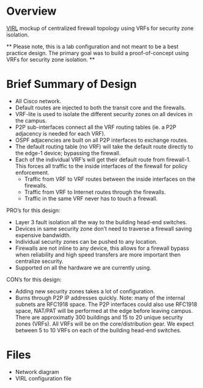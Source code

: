 # Overview
[VIRL](http://virl.cisco.com) mockup of centralized firewall topology using VRFs for security zone isolation.

** Please note, this is a lab configuration and not meant to be a best practice design.   The primary goal was to build a proof-of-concept using VRFs for security zone isolation. **


# Brief Summary of Design

* All Cisco network.   
* Default routes are injected to both the transit core and the firewalls.   
* VRF-lite is used to isolate the different security zones on all devices in the campus.
* P2P sub-interfaces connect all the VRF routing tables (ie. a P2P adjacency is needed for each VRF).  
* OSPF adjacencies are built on all P2P interfaces to exchange routes.
* The default routing table (no VRF) will take the default route directly to the edge-1 device; bypassing the firewall.
* Each of the individual VRF’s will get their default route from firewall-1.  This forces all traffic to the inside interfaces of the firewall for policy enforcement.
    * Traffic from VRF to VRF routes between the inside interfaces on the firewalls.
    * Traffic from VRF to Internet routes through the firewalls.
    * Traffic in the same VRF never has to touch a firewall.

PRO’s for this design:
* Layer 3 fault isolation all the way to the building head-end switches.
* Devices in same security zone don’t need to traverse a firewall saving expensive bandwidth.
* Individual security zones can be pushed to any location.
* Firewalls are not inline to any device, this allows for a firewall bypass when reliability and high speed transfers are more important then centralize security. 
* Supported on all the hardware we are currently using.

CON’s for this design:
* Adding new security zones takes a lot of configuration.
* Burns through P2P IP addresses quickly.  Note: many of the internal subnets are RFC1918 space.  The P2P interfaces could also use RFC1918 space, NAT/PAT will be performed at the edge before leaving campus.  There are approximatly 300 buildings and 15 to 20 unique security zones (VRFs).  All VRFs will be on the core/distribution gear.   We expect between 5 to 10 VRFs on each of the building head-end switches.


# Files
  * Network diagram
  * VIRL configuration file
